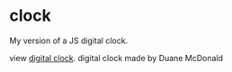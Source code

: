 # clock

My version of a JS digital clock.

view <a href="https://duanemcd.github.io/clock/">digital clock</a>.
<n/>digital clock made by Duane McDonald
